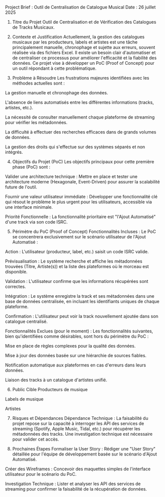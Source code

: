 Project Brief : Outil de Centralisation de Catalogue Musical
Date : 26 juillet 2025

1. Titre du Projet
Outil de Centralisation et de Vérification des Catalogues de Tracks Musicaux.

2. Contexte et Justification
Actuellement, la gestion des catalogues musicaux par les producteurs, labels et artistes est une tâche principalement manuelle, chronophage et sujette aux erreurs, souvent réalisée via des fichiers Excel. Il existe un besoin clair d'automatiser et de centraliser ce processus pour améliorer l'efficacité et la fiabilité des données. Ce projet vise à développer un PoC (Proof of Concept) pour un outil répondant à cette problématique.

3. Problème à Résoudre
Les frustrations majeures identifiées avec les méthodes actuelles sont :

La gestion manuelle et chronophage des données.

L'absence de liens automatisés entre les différentes informations (tracks, artistes, etc.).

La nécessité de consulter manuellement chaque plateforme de streaming pour vérifier les métadonnées.

La difficulté à effectuer des recherches efficaces dans de grands volumes de données.

La gestion des droits qui s'effectue sur des systèmes séparés et non intégrés.

4. Objectifs du Projet (PoC)
Les objectifs principaux pour cette première phase (PoC) sont :

Valider une architecture technique : Mettre en place et tester une architecture moderne (Hexagonale, Event-Driven) pour assurer la scalabilité future de l'outil.

Fournir une valeur utilisateur immédiate : Développer une fonctionnalité clé qui résout le problème le plus urgent pour les utilisateurs, accessible via une interface minimale.

Priorité Fonctionnelle : La fonctionnalité prioritaire est "l'Ajout Automatisé" d'une track via son code ISRC.

5. Périmètre du PoC (Proof of Concept)
Fonctionnalités Incluses :
Le PoC se concentrera exclusivement sur le scénario utilisateur de l'Ajout Automatisé :

Action : L'utilisateur (producteur, label, etc.) saisit un code ISRC valide.

Prévisualisation : Le système recherche et affiche les métadonnées trouvées (Titre, Artiste(s)) et la liste des plateformes où le morceau est disponible.

Validation : L'utilisateur confirme que les informations récupérées sont correctes.

Intégration : Le système enregistre la track et ses métadonnées dans une base de données centralisée, en incluant les identifiants uniques de chaque plateforme.

Confirmation : L'utilisateur peut voir la track nouvellement ajoutée dans son catalogue centralisé.

Fonctionnalités Exclues (pour le moment) :
Les fonctionnalités suivantes, bien qu'identifiées comme désirables, sont hors du périmètre du PoC :

Mise en place de règles complexes pour la qualité des données.

Mise à jour des données basée sur une hiérarchie de sources fiables.

Notification automatique aux plateformes en cas d'erreurs dans leurs données.

Liaison des tracks à un catalogue d'artistes unifié.

6. Public Cible
Producteurs de musique

Labels de musique

Artistes

7. Risques et Dépendances
Dépendance Technique : La faisabilité du projet repose sur la capacité à interroger les API des services de streaming (Spotify, Apple Music, Tidal, etc.) pour récupérer les métadonnées des tracks. Une investigation technique est nécessaire pour valider cet accès.

8. Prochaines Étapes
Formaliser la User Story : Rédiger une "User Story" détaillée pour l'équipe de développement basée sur le scénario d'Ajout Automatisé.

Créer des Wireframes : Concevoir des maquettes simples de l'interface utilisateur pour le scénario du PoC.

Investigation Technique : Lister et analyser les API des services de streaming pour confirmer la faisabilité de la récupération de données.